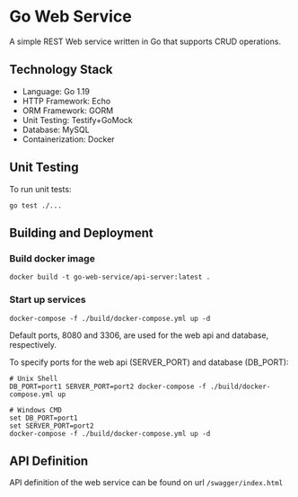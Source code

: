 #  Go Web Service
A simple REST Web service written in Go that supports CRUD operations.

## Technology Stack
- Language:         Go 1.19
- HTTP Framework:   Echo
- ORM Framework:    GORM
- Unit Testing:     Testify+GoMock
- Database:         MySQL
- Containerization: Docker

## Unit Testing
To run unit tests:
```shell
go test ./...
```


## Building and Deployment
### Build docker image
```shell
docker build -t go-web-service/api-server:latest .
```
### Start up services
```shell
docker-compose -f ./build/docker-compose.yml up -d
```

Default ports, 8080 and 3306, are used for the web api and database, respectively.

To specify ports for the web api (SERVER_PORT) and database (DB_PORT):
```shell
# Unix Shell
DB_PORT=port1 SERVER_PORT=port2 docker-compose -f ./build/docker-compose.yml up

# Windows CMD
set DB_PORT=port1
set SERVER_PORT=port2 
docker-compose -f ./build/docker-compose.yml up -d
```


## API Definition
API definition of the web service can be found on url `/swagger/index.html`